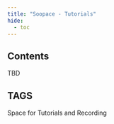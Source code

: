 ```yaml
---
title: "Soopace - Tutorials"
hide:
  - toc
---
```


## Contents

TBD

## TAGS

Space for Tutorials and Recording